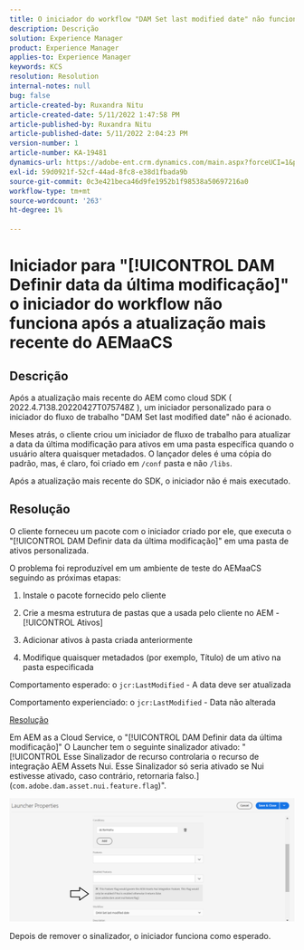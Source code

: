```yaml
---
title: O iniciador do workflow "DAM Set last modified date" não funciona após a atualização mais recente do AEMaaCS
description: Descrição
solution: Experience Manager
product: Experience Manager
applies-to: Experience Manager
keywords: KCS
resolution: Resolution
internal-notes: null
bug: false
article-created-by: Ruxandra Nitu
article-created-date: 5/11/2022 1:47:58 PM
article-published-by: Ruxandra Nitu
article-published-date: 5/11/2022 2:04:23 PM
version-number: 1
article-number: KA-19481
dynamics-url: https://adobe-ent.crm.dynamics.com/main.aspx?forceUCI=1&pagetype=entityrecord&etn=knowledgearticle&id=b0baf6f2-30d1-ec11-a7b5-00224809ccc2
exl-id: 59d0921f-52cf-44ad-8fc8-e38d1fbada9b
source-git-commit: 0c3e421beca46d9fe1952b1f98538a50697216a0
workflow-type: tm+mt
source-wordcount: '263'
ht-degree: 1%

---
```


# Iniciador para &quot;[!UICONTROL DAM Definir data da última modificação]&quot; o iniciador do workflow não funciona após a atualização mais recente do AEMaaCS

## Descrição


Após a atualização mais recente do AEM como cloud SDK ( 2022.4.7138.20220427T075748Z ), um iniciador personalizado para o iniciador do fluxo de trabalho &quot;DAM Set last modified date&quot; não é acionado.

Meses atrás, o cliente criou um iniciador de fluxo de trabalho para atualizar a data da última modificação para ativos em uma pasta específica quando o usuário altera quaisquer metadados.
O lançador deles é uma cópia do padrão, mas, é claro, foi criado em `/conf` pasta e não `/libs`.

Após a atualização mais recente do SDK, o iniciador não é mais executado.


## Resolução


O cliente forneceu um pacote com o iniciador criado por ele, que executa o &quot;[!UICONTROL DAM Definir data da última modificação]&quot; em uma pasta de ativos personalizada.

O problema foi reproduzível em um ambiente de teste do AEMaaCS seguindo as próximas etapas:

1. Instale o pacote fornecido pelo cliente

2. Crie a mesma estrutura de pastas que a usada pelo cliente no AEM - [!UICONTROL Ativos]

3. Adicionar ativos à pasta criada anteriormente

4. Modifique quaisquer metadados (por exemplo, Título) de um ativo na pasta especificada

Comportamento esperado: o `jcr:LastModified` - A data deve ser atualizada

Comportamento experienciado: o `jcr:LastModified` - Data não alterada



<u>Resolução</u>

Em AEM as a Cloud Service, o &quot;[!UICONTROL DAM Definir data da última modificação]&quot; O Launcher tem o seguinte sinalizador ativado: &quot;[!UICONTROL Esse Sinalizador de recurso controlaria o recurso de integração AEM Assets Nui. Esse Sinalizador só seria ativado se Nui estivesse ativado, caso contrário, retornaria falso.] (`com.adobe.dam.asset.nui.feature.flag`)&quot;.

![](assets/f0aaf60a-33d1-ec11-a7b5-00224809ccc2.png)

Depois de remover o sinalizador, o iniciador funciona como esperado.
